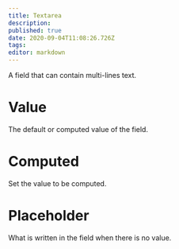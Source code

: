 ```yaml
---
title: Textarea
description: 
published: true
date: 2020-09-04T11:08:26.726Z
tags: 
editor: markdown
---
```


A field that can contain multi-lines text.

# Value
The default or computed value of the field.

# Computed
Set the value to be computed.

# Placeholder
What is written in the field when there is no value.